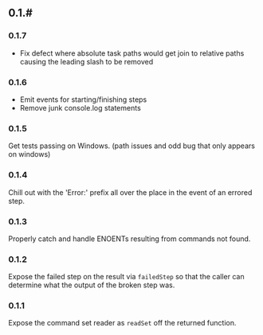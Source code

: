 ## 0.1.#

### 0.1.7
 * Fix defect where absolute task paths would get join to relative paths causing the leading slash to be removed

### 0.1.6
 * Emit events for starting/finishing steps
 * Remove junk console.log statements

### 0.1.5
Get tests passing on Windows. (path issues and odd bug that only appears on windows)

### 0.1.4
Chill out with the 'Error:' prefix all over the place in the event of an errored step.

### 0.1.3
Properly catch and handle ENOENTs resulting from commands not found.

### 0.1.2
Expose the failed step on the result via `failedStep` so that the caller can determine what the output of the broken step was.

### 0.1.1
Expose the command set reader as `readSet` off the returned function.
